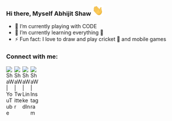### Hi there, Myself Abhijit Shaw <img src="https://raw.githubusercontent.com/ABSphreak/ABSphreak/master/gifs/Hi.gif" width="30px">

- 🔭 I’m currently playing with CODE
- 🌱 I’m currently learning everything 🤣
- ⚡ Fun fact: I love to draw and play cricket 🏏 and mobile games 


### Connect with me:

[<img align="left" alt="ShaW | YouTube" width="22px" src="https://cdn.jsdelivr.net/npm/simple-icons@v3/icons/youtube.svg" />][youtube]
[<img align="left" alt="ShaW | Twitter" width="22px" src="https://cdn.jsdelivr.net/npm/simple-icons@v3/icons/twitter.svg" />][twitter]
[<img align="left" alt="ShaW | LinkedIn" width="22px" src="https://cdn.jsdelivr.net/npm/simple-icons@v3/icons/linkedin.svg" />][linkedin]
[<img align="left" alt="ShaW | Instagram" width="22px" src="https://cdn.jsdelivr.net/npm/simple-icons@v3/icons/instagram.svg" />][instagram]

<br />



[youtube]: https://www.youtube.com/c/ABHIJITSHAWTUBE
[twitter]: https://twitter.com/_shhaw
[linkedin]: https://www.linkedin.com/in/shhaw/
[instagram]: https://www.instagram.com/_shhaw_/
